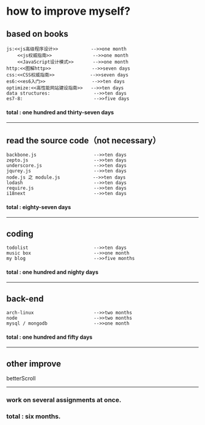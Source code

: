 # how to improve myself?
## based on books
	js:<<js高级程序设计>>            -->>one month   
		<<js权威指南>>               -->>one month
		<<JavaScript设计模式>>       -->>one month
	http:<<图解http>>               -->>seven days
	css:<<CSS权威指南>>             -->>seven days
	es6:<<es6入门>>                 -->>ten days
	optimize:<<高性能网站建设指南>>   -->>ten days
	data structures:                -->>ten days
	es7-8:                          -->>five days
 
 #### total : one hundred and thirty-seven days
 ---
## read the source code（not necessary）
	backbone.js                     -->>ten days
	zepto.js                        -->>ten days
	underscore.js                   -->>ten days
	jqurey.js                       -->>ten days
	node.js 之 module.js            -->>ten days
	lodash                          -->>ten days
	require.js                      -->>ten days
	i18next                         -->>ten days
 
 #### total : eighty-seven days
 ---
## coding
	todolist                        -->>ten days
	music box                       -->>one month
	my blog                         -->>five months
 
 #### total : one hundred and nighty days
  ---
## back-end
	arch-linux                      -->>two months
    node                            -->>two months
	mysql / mongodb                 -->>one month
 
 #### total : one hundred and fifty days
 ---
## other improve
 betterScroll

 ---
### work on several assignments at once.
### total : six months.
